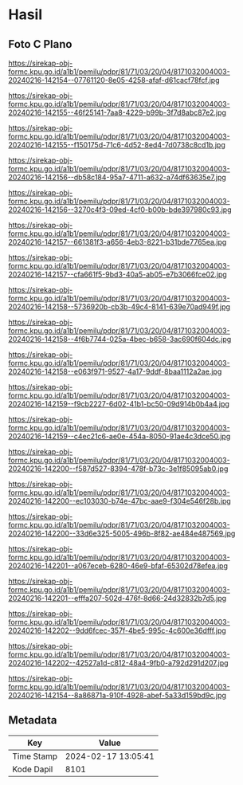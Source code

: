 # Hasil

## Foto C Plano

https://sirekap-obj-formc.kpu.go.id/a1b1/pemilu/pdpr/81/71/03/20/04/8171032004003-20240216-142154--07761120-8e05-4258-afaf-d61cacf78fcf.jpg

https://sirekap-obj-formc.kpu.go.id/a1b1/pemilu/pdpr/81/71/03/20/04/8171032004003-20240216-142155--46f25141-7aa8-4229-b99b-3f7d8abc87e2.jpg

https://sirekap-obj-formc.kpu.go.id/a1b1/pemilu/pdpr/81/71/03/20/04/8171032004003-20240216-142155--f150175d-71c6-4d52-8ed4-7d0738c8cd1b.jpg

https://sirekap-obj-formc.kpu.go.id/a1b1/pemilu/pdpr/81/71/03/20/04/8171032004003-20240216-142156--db58c184-95a7-4711-a632-a74df63635e7.jpg

https://sirekap-obj-formc.kpu.go.id/a1b1/pemilu/pdpr/81/71/03/20/04/8171032004003-20240216-142156--3270c4f3-09ed-4cf0-b00b-bde397980c93.jpg

https://sirekap-obj-formc.kpu.go.id/a1b1/pemilu/pdpr/81/71/03/20/04/8171032004003-20240216-142157--661381f3-a656-4eb3-8221-b31bde7765ea.jpg

https://sirekap-obj-formc.kpu.go.id/a1b1/pemilu/pdpr/81/71/03/20/04/8171032004003-20240216-142157--cfa661f5-9bd3-40a5-ab05-e7b3066fce02.jpg

https://sirekap-obj-formc.kpu.go.id/a1b1/pemilu/pdpr/81/71/03/20/04/8171032004003-20240216-142158--5736920b-cb3b-49c4-8141-639e70ad949f.jpg

https://sirekap-obj-formc.kpu.go.id/a1b1/pemilu/pdpr/81/71/03/20/04/8171032004003-20240216-142158--4f6b7744-025a-4bec-b658-3ac690f604dc.jpg

https://sirekap-obj-formc.kpu.go.id/a1b1/pemilu/pdpr/81/71/03/20/04/8171032004003-20240216-142158--e063f971-9527-4a17-9ddf-8baa1112a2ae.jpg

https://sirekap-obj-formc.kpu.go.id/a1b1/pemilu/pdpr/81/71/03/20/04/8171032004003-20240216-142159--f9cb2227-6d02-41b1-bc50-09d914b0b4a4.jpg

https://sirekap-obj-formc.kpu.go.id/a1b1/pemilu/pdpr/81/71/03/20/04/8171032004003-20240216-142159--c4ec21c6-ae0e-454a-8050-91ae4c3dce50.jpg

https://sirekap-obj-formc.kpu.go.id/a1b1/pemilu/pdpr/81/71/03/20/04/8171032004003-20240216-142200--f587d527-8394-478f-b73c-3e1f85095ab0.jpg

https://sirekap-obj-formc.kpu.go.id/a1b1/pemilu/pdpr/81/71/03/20/04/8171032004003-20240216-142200--ec103030-b74e-47bc-aae9-f304e546f28b.jpg

https://sirekap-obj-formc.kpu.go.id/a1b1/pemilu/pdpr/81/71/03/20/04/8171032004003-20240216-142200--33d6e325-5005-496b-8f82-ae484e487569.jpg

https://sirekap-obj-formc.kpu.go.id/a1b1/pemilu/pdpr/81/71/03/20/04/8171032004003-20240216-142201--a067eceb-6280-46e9-bfaf-65302d78efea.jpg

https://sirekap-obj-formc.kpu.go.id/a1b1/pemilu/pdpr/81/71/03/20/04/8171032004003-20240216-142201--efffa207-502d-476f-8d66-24d32832b7d5.jpg

https://sirekap-obj-formc.kpu.go.id/a1b1/pemilu/pdpr/81/71/03/20/04/8171032004003-20240216-142202--9dd6fcec-357f-4be5-995c-4c600e36dfff.jpg

https://sirekap-obj-formc.kpu.go.id/a1b1/pemilu/pdpr/81/71/03/20/04/8171032004003-20240216-142202--42527a1d-c812-48a4-9fb0-a792d291d207.jpg

https://sirekap-obj-formc.kpu.go.id/a1b1/pemilu/pdpr/81/71/03/20/04/8171032004003-20240216-142154--8a86871a-910f-4928-abef-5a33d159bd9c.jpg


## Metadata

| Key        | Value               |
| ---------- | ------------------- |
| Time Stamp | 2024-02-17 13:05:41 |
| Kode Dapil | 8101                |



